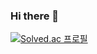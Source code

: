 ### Hi there 👋

[![Solved.ac
프로필](http://mazassumnida.wtf/api/v2/generate_badge?boj=rlaalstlr0107)](https://solved.ac/rlaalstlr0107)

<!--
**rlaalstlr0107/rlaalstlr0107** is a ✨ _special_ ✨ repository because its `README.md` (this file) appears on your GitHub profile.

Here are some ideas to get you started:

- 🔭 I’m currently working on ...
- 🌱 I’m currently learning ...
- 👯 I’m looking to collaborate on ...
- 🤔 I’m looking for help with ...
- 💬 Ask me about ...
- 📫 How to reach me: ...
- 😄 Pronouns: ...
- ⚡ Fun fact: ...
-->
